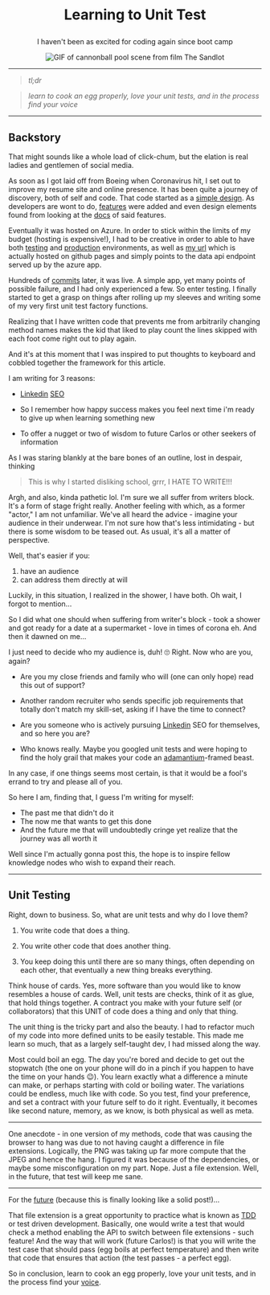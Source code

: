 # <p align="center">Learning to Unit Test</p>

<p align="center">
    I haven't been as excited for coding again since boot camp
</p>

<p align="center">
    <img alt="GIF of cannonball pool scene from film The Sandlot" src="https://media.giphy.com/media/3ohzdLFxnwyFeNhtTO/giphy.gif" />
</p>


---

> *tl;dr*

> *learn to cook an egg properly, love your unit tests, and in the process find your voice*

---

## Backstory

That might sounds like a whole load of click-chum, but the elation is real ladies and gentlemen of social media.

As soon as I got laid off from Boeing when Coronavirus hit, I set out to improve my resume site and online presence.  It has been quite a journey of discovery, both of self and code. That code started as a [simple design](https://codeburst.io/how-i-created-seo-friendly-portfolio-cv-website-and-hosted-it-on-github-d5c4da43cf2f). As developers are wont to do, [features](https://dev.to/amruthpillai/ever-dreamed-of-a-free-and-open-source-resume-builder-that-doesn-t-store-your-data-meet-reactive-resume-1dpl) were added and even design elements found from looking at the [docs](https://html2canvas.hertzen.com/) of said features.

Eventually it was hosted on Azure. In order to stick within the limits of my budget (hosting is expensive!), I had to be creative in order to able to have both [testing](https://https://shortpoet-test.azurewebsites.net/) and [production](https://shortpoet.azurewebsites.net/) environments, as well as [my url](https://shortpoet.com) which is actually hosted on github pages and simply points to the data api endpoint served up by the azure app.

Hundreds of [commits](https://github.com/shortpoet/Shortpoet/commits/dev) later, it was live.  A simple app, yet many points of possible failure, and I had only experienced a few. So enter testing. I finally started to get a grasp on things after rolling up my sleeves and writing some of my very first unit test factory functions.

Realizing that I have written code that prevents me from arbitrarily changing method names makes the kid that liked to play count the lines skipped with each foot come right out to play again.

And it's at this moment that I was inspired to put thoughts to keyboard and cobbled together the framework for this article.

I am writing for 3 reasons:

- [Linkedin](https://www.linkedin.com/in/carlos-soriano-49aaa97/) [SEO](https://en.wikipedia.org/wiki/Search_engine_optimization)

- So I remember how happy success makes you feel next time i'm ready to give up when learning something new

- To offer a nugget or two of wisdom to future Carlos or other seekers of information

As I was staring blankly at the bare bones of an outline, lost in despair, thinking

> This is why I started disliking school, grrr, I HATE TO WRITE!!!

Argh, and also, kinda pathetic lol.  I'm sure we all suffer from writers block. It's a form of stage fright really. Another feeling with which, as a former "actor," I am not unfamiliar. We've all heard the advice - imagine your audience in their underwear.  I'm not sure how that's less intimidating - but there is some wisdom to be teased out. As usual, it's all a matter of perspective.

Well, that's easier if you:

1) have an audience
2) can address them directly at will

Luckily, in this situation, I realized in the shower, I have both.  Oh wait, I forgot to mention...

So I did what one should when suffering from writer's block - took a shower and got ready for a date at a supermarket - love in times of corona eh. And then it dawned on me...

I just need to decide who my audience is, duh! 🙄 Right. Now who are you, again?

- Are you my close friends and family who will (one can only hope) read this out of support?

- Another random recruiter who sends specific job requirements that totally don't match my skill-set, asking if I have the time to connect?

- Are you someone who is actively pursuing [Linkedin](https://www.linkedin.com/in/carlos-soriano-49aaa97/) SEO for themselves, and so here you are?

- Who knows really. Maybe you googled unit tests and were hoping to find the holy grail that makes your code an [adamantium](https://en.wikipedia.org/wiki/Adamantium)-framed beast.

In any case, if one things seems most certain, is that it would be a fool's errand to try and please all of you.

So here I am, finding that, I guess I'm writing for myself:

- The past me that didn't do it
- The now me that wants to get this done
- And the future me that will undoubtedly cringe yet realize that the journey was all worth it

Well since I'm actually gonna post this, the hope is to inspire fellow knowledge nodes who wish to expand their reach.

---

## Unit Testing

Right, down to business. So, what are unit tests and why do I love them?

1) You write code that does a thing. 

2) You write other code that does another thing. 

3) You keep doing this until there are so many things, often depending on each other, that eventually a new thing breaks everything.

Think house of cards. Yes, more software than you would like to know resembles a house of cards. Well, unit tests are checks, think of it as glue, that hold things together. A contract you make with your future self (or collaborators) that this UNIT of code does a thing and only that thing.

The unit thing is the tricky part and also the beauty. I had to refactor much of my code into more defined units to be easily testable. This made me learn so much, that as a largely self-taught dev, I had missed along the way.

Most could boil an egg. The day you're bored and decide to get out the stopwatch (the one on your phone will do in a pinch if you happen to have the time on your hands 😉). You learn exactly what a difference a minute can make, or perhaps starting with cold or boiling water. The variations could be endless, much like with code. So you test, find your preference, and set a contract with your future self to do it right. Eventually, it becomes like second nature, memory, as we know, is both physical as well as meta.

---

One anecdote - in one version of my methods, code that was causing the browser to hang was due to not having caught a difference in file extensions. Logically, the PNG was taking up far more compute that the JPEG and hence the hang. I figured it was because of the dependencies, or maybe some misconfiguration on my part. Nope. Just a file extension. Well, in the future, that test will keep me sane.

---

For the [future](https://www.shortpoet.com) (because this is finally looking like a solid post!)...

That file extension is a great opportunity to practice what is known as [TDD](https://en.wikipedia.org/wiki/Test-driven_development) or test driven development.  Basically, one would write a test that would check a method enabling the API to switch between file extensions - such feature! And the way that will work (future Carlos!) is that you will write the test case that should pass (egg boils at perfect temperature) and then write that code that ensures that action (the test passes - a perfect egg).

So in conclusion, learn to cook an egg properly, love your unit tests, and in the process find your [voice](https://www.shortpoet.com/blog).
